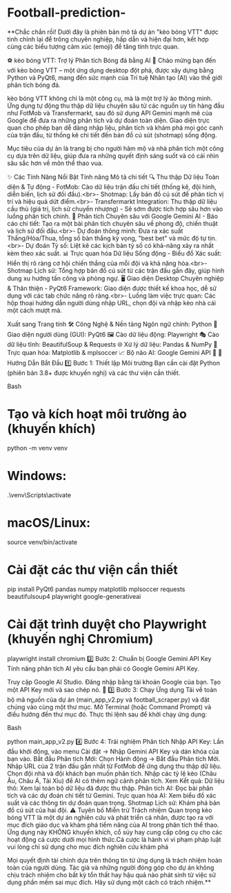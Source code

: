 # Football-prediction-
**Chắc chắn rồi! Dưới đây là phiên bản mô tả dự án "kèo bóng VTT" được tinh chỉnh lại để trông chuyên nghiệp, hấp dẫn và hiện đại hơn, kết hợp cùng các biểu tượng cảm xúc (emoji) để tăng tính trực quan.

⚽ kèo bóng VTT: Trợ lý Phân tích Bóng đá bằng AI 🚀
Chào mừng bạn đến với kèo bóng VTT – một ứng dụng desktop đột phá, được xây dựng bằng Python và PyQt6, mang đến sức mạnh của Trí tuệ Nhân tạo (AI) vào thế giới phân tích bóng đá.

kèo bóng VTT không chỉ là một công cụ, mà là một trợ lý ảo thông minh. Ứng dụng tự động thu thập dữ liệu chuyên sâu từ các nguồn uy tín hàng đầu như FotMob và Transfermarkt, sau đó sử dụng API Gemini mạnh mẽ của Google để đưa ra những phân tích và dự đoán toàn diện. Giao diện trực quan cho phép bạn dễ dàng nhập liệu, phân tích và khám phá mọi góc cạnh của trận đấu, từ thống kê chi tiết đến bản đồ cú sút (shotmap) sống động.

Mục tiêu của dự án là trang bị cho người hâm mộ và nhà phân tích một công cụ dựa trên dữ liệu, giúp đưa ra những quyết định sáng suốt và có cái nhìn sâu sắc hơn về môn thể thao vua.

✨ Các Tính Năng Nổi Bật
Tính năng	Mô tả chi tiết
🔍 Thu thập Dữ liệu Toàn diện & Tự động	- FotMob: Cào dữ liệu trận đấu chi tiết (thống kê, đội hình, diễn biến, lịch sử đối đầu).&lt;br>- Shotmap: Lấy bản đồ cú sút để phân tích vị trí và hiệu quả dứt điểm.&lt;br>- Transfermarkt Integration: Thu thập dữ liệu cầu thủ (giá trị, lịch sử chuyển nhượng) - Sẽ sớm được tích hợp sâu hơn vào luồng phân tích chính.
🧠 Phân tích Chuyên sâu với Google Gemini AI	- Báo cáo chi tiết: Tạo ra một bài phân tích chuyên sâu về phong độ, chiến thuật và lịch sử đối đầu.&lt;br>- Dự đoán thông minh: Đưa ra xác suất Thắng/Hòa/Thua, tổng số bàn thắng kỳ vọng, "best bet" và mức độ tự tin.&lt;br>- Dự đoán Tỷ số: Liệt kê các kịch bản tỷ số có khả-năng xảy ra nhất kèm theo xác suất.
📊 Trực quan hóa Dữ liệu Sống động	- Biểu đồ Xác suất: Hiển thị rõ ràng cơ hội chiến thắng của mỗi đội và khả năng hòa.&lt;br>- Shotmap Lịch sử: Tổng hợp bản đồ cú sút từ các trận đấu gần đây, giúp hình dung xu hướng tấn công và phòng ngự.
🖥️ Giao diện Desktop Chuyên nghiệp & Thân thiện	- PyQt6 Framework: Giao diện được thiết kế khoa học, dễ sử dụng với các tab chức năng rõ ràng.&lt;br>- Luồng làm việc trực quan: Các hộp thoại hướng dẫn người dùng nhập URL, chọn đội và nhập kèo nhà cái một cách mượt mà.

Xuất sang Trang tính
🛠️ Công Nghệ & Nền tảng
Ngôn ngữ chính: Python 🐍
Giao diện người dùng (GUI): PyQt6 🖼️
Cào dữ liệu động: Playwright 🎭
Cào dữ liệu tĩnh: BeautifulSoup & Requests 🌐
Xử lý dữ liệu: Pandas & NumPy 🐼
Trực quan hóa: Matplotlib & mplsoccer 📈
Bộ não AI: Google Gemini API 🤖
🚀 Hướng Dẫn Bắt Đầu
1️⃣ Bước 1: Thiết lập Môi trường
Bạn cần cài đặt Python (phiên bản 3.8+ được khuyến nghị) và các thư viện cần thiết.

Bash

# Tạo và kích hoạt môi trường ảo (khuyến khích)
python -m venv venv
# Windows:
.\venv\Scripts\activate
# macOS/Linux:
source venv/bin/activate

# Cài đặt các thư viện cần thiết
pip install PyQt6 pandas numpy matplotlib mplsoccer requests beautifulsoup4 playwright google-generativeai

# Cài đặt trình duyệt cho Playwright (khuyến nghị Chromium)
playwright install chromium
2️⃣ Bước 2: Chuẩn bị Google Gemini API Key
Tính năng phân tích AI yêu cầu bạn phải có Google Gemini API Key.

Truy cập Google AI Studio.
Đăng nhập bằng tài khoản Google của bạn.
Tạo một API Key mới và sao chép nó. 🔑
3️⃣ Bước 3: Chạy Ứng dụng
Tải về toàn bộ mã nguồn của dự án (main_app_v2.py và football_scraper.py) và đặt chúng vào cùng một thư mục.
Mở Terminal (hoặc Command Prompt) và điều hướng đến thư mục đó.
Thực thi lệnh sau để khởi chạy ứng dụng:
<!-- end list -->

Bash

python main_app_v2.py
4️⃣ Bước 4: Trải nghiệm Phân tích
Nhập API Key: Lần đầu khởi động, vào menu Cài đặt -> Nhập Gemini API Key và dán khóa của bạn vào.
Bắt đầu Phân tích Mới:
Chọn Hành động -> Bắt đầu Phân tích Mới.
Nhập URL của 2 trận đấu gần nhất từ FotMob để ứng dụng thu thập dữ liệu.
Chọn đội nhà và đội khách bạn muốn phân tích.
Nhập các tỷ lệ kèo (Châu Âu, Châu Á, Tài Xỉu) để AI có thêm ngữ cảnh phân tích.
Xem Kết quả:
Dữ liệu thô: Xem lại toàn bộ dữ liệu đã được thu thập.
Phân tích AI: Đọc bài phân tích và các dự đoán chi tiết từ Gemini.
Trực quan hóa AI: Xem biểu đồ xác suất và các thông tin dự đoán quan trọng.
Shotmap Lịch sử: Khám phá bản đồ cú sút của hai đội.
⚠️ Tuyên bố Miễn trừ Trách nhiệm Quan trọng
kèo bóng VTT là một dự án nghiên cứu và phát triển cá nhân, được tạo ra với mục đích giáo dục và khám phá tiềm năng của AI trong phân tích thể thao. Ứng dụng này KHÔNG khuyến khích, cổ súy hay cung cấp công cụ cho các hoạt động cá cược dưới mọi hình thức.Cá cược là hành vi vi phạm pháp luật vui lòng chỉ sử dụng cho mục đích nghiên cứu khám phá

Mọi quyết định tài chính dựa trên thông tin từ ứng dụng là trách nhiệm hoàn toàn của người dùng. Tác giả và những người đóng góp cho dự án không chịu trách nhiệm cho bất kỳ tổn thất hay hậu quả nào phát sinh từ việc sử dụng phần mềm sai mục đích. Hãy sử dụng một cách có trách nhiệm.**
